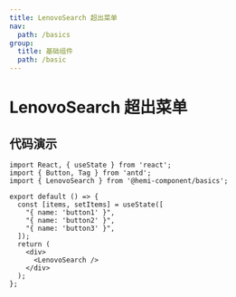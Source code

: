 ```yaml
---
title: LenovoSearch 超出菜单
nav:
  path: /basics
group:
  title: 基础组件
  path: /basic
---
```


# LenovoSearch 超出菜单

## 代码演示

```tsx
import React, { useState } from 'react';
import { Button, Tag } from 'antd';
import { LenovoSearch } from '@hemi-component/basics';

export default () => {
  const [items, setItems] = useState([
    "{ name: 'button1' }",
    "{ name: 'button2' }",
    "{ name: 'button3' }",
  ]);
  return (
    <div>
      <LenovoSearch />
    </div>
  );
};
```

<API src='./index.tsx'></API>
